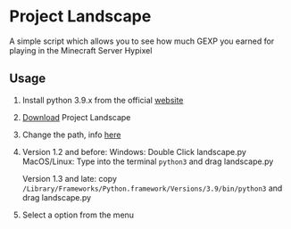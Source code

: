 # Project Landscape
A simple script which allows you to see how much GEXP you earned for playing in the Minecraft Server Hypixel


## Usage
1. Install python 3.9.x from the official [website](https://www.python.org/downloads/)
2. [Download](https://github.com/Vincenzo160/project-landscape/releases) Project Landscape
3. Change the path, info [here](https://github.com/Vincenzo160/project-landscape/wiki/Setting-the-path)
4. Version 1.2 and before: Windows: Double Click landscape.py MacOS/Linux: Type into the terminal `python3` and drag landscape.py
   
   Version 1.3 and late: copy `/Library/Frameworks/Python.framework/Versions/3.9/bin/python3` and drag landscape.py
6. Select a option from the menu

